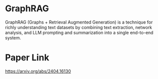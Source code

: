 # GraphRAG
GraphRAG (Graphs + Retrieval Augmented Generation) is a technique for richly understanding text datasets by combining text extraction, network analysis, and LLM prompting and summarization into a single end-to-end system.


# Paper Link

https://arxiv.org/abs/2404.16130